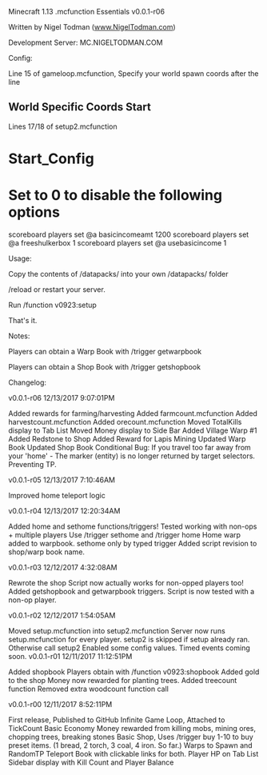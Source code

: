 Minecraft 1.13 .mcfunction Essentials v0.0.1-r06

Written by Nigel Todman (www.NigelTodman.com)

Development Server: MC.NIGELTODMAN.COM

Config:


Line 15 of gameloop.mcfunction, Specify your world spawn coords after the line 
## World Specific Coords Start

Lines 17/18 of setup2.mcfunction
# Start_Config
# Set to 0 to disable the following options
scoreboard players set @a basicincomeamt 1200
scoreboard players set @a freeshulkerbox 1
scoreboard players set @a usebasicincome 1


Usage:


Copy the contents of /datapacks/ into your own /datapacks/ folder

/reload or restart your server.

Run /function v0923:setup

That's it.

Notes:


Players can obtain a Warp Book with /trigger getwarpbook

Players can obtain a Shop Book with /trigger getshopbook

Changelog:

v0.0.1-r06 12/13/2017 9:07:01PM

Added rewards for farming/harvesting
Added farmcount.mcfunction
Added harvestcount.mcfunction
Added orecount.mcfunction
Moved TotalKills display to Tab List
Moved Money display to Side Bar
Added Village Warp #1
Added Redstone to Shop
Added Reward for Lapis Mining
Updated Warp Book
Updated Shop Book
Conditional Bug: If you travel too far away from your 'home' - The marker (entity) is no longer returned by target selectors. Preventing TP.


v0.0.1-r05 12/13/2017 7:10:46AM

Improved home teleport logic

v0.0.1-r04 12/13/2017 12:20:34AM

Added home and sethome functions/triggers!
Tested working with non-ops + multiple players
Use /trigger sethome and /trigger home
Home warp added to warpbook. sethome only by typed trigger
Added script revision to shop/warp book name.

v0.0.1-r03 12/12/2017 4:32:08AM

Rewrote the shop
Script now actually works for non-opped players too!
Added getshopbook and getwarpbook triggers.
Script is now tested with a non-op player.

v0.0.1-r02 12/12/2017 1:54:05AM

Moved setup.mcfunction into setup2.mcfunction
Server now runs setup.mcfunction for every player. setup2 is skipped if
setup already ran. Otherwise call setup2
Enabled some config values.
Timed events coming soon.
v0.0.1-r01 12/11/2017 11:12:51PM

Added shopbook
Players obtain with /function v0923:shopbook
Added gold to the shop
Money now rewarded for planting trees.
Added treecount function
Removed extra woodcount function call

v0.0.1-r00 12/11/2017 8:52:11PM

First release, Published to GitHub
Infinite Game Loop, Attached to TickCount
Basic Economy
Money rewarded from killing mobs, mining ores, chopping trees, breaking stones
Basic Shop, Uses /trigger buy 1-10 to buy preset items.
(1 bread, 2 torch, 3 coal, 4 iron. So far.)
Warps to Spawn and RandomTP
Teleport Book with clickable links for both.
Player HP on Tab List
Sidebar display with Kill Count and Player Balance